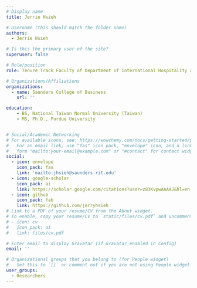 ```yaml
---
# Display name
title: Jerrie Hsieh

# Username (this should match the folder name)
authors:
  - Jerrie Hsieh

# Is this the primary user of the site?
superuser: false

# Role/position
role: Tenure Track Faculty of Department of International Hospitality and Service Innovation

# Organizations/Affiliations
organizations:
  - name: Saunders College of Business
    url: ''

education:
    - BS, National Taiwan Normal University (Taiwan)
    - MS, Ph.D., Purdue University


# Social/Academic Networking
# For available icons, see: https://wowchemy.com/docs/getting-started/page-builder/#icons
#   For an email link, use "fas" icon pack, "envelope" icon, and a link in the
#   form "mailto:your-email@example.com" or "#contact" for contact widget.
social:
  - icon: envelope
    icon_pack: fas
    link: 'mailto:jhsieh@saunders.rit.edu'
  - icon: google-scholar
    icon_pack: ai
    link: https://scholar.google.com/citations?user=z83KvpwAAAAJ&hl=en
  - icon: github
    icon_pack: fab
    link: https://github.com/jerryhsieh
# Link to a PDF of your resume/CV from the About widget.
# To enable, copy your resume/CV to `static/files/cv.pdf` and uncomment the lines below.
# - icon: cv
#   icon_pack: ai
#   link: files/cv.pdf

# Enter email to display Gravatar (if Gravatar enabled in Config)
email: ''

# Organizational groups that you belong to (for People widget)
#   Set this to `[]` or comment out if you are not using People widget.
user_groups:
  - Researchers
---
```


